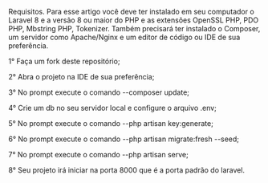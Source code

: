 Requisitos. Para esse artigo você deve ter instalado em seu computador o Laravel 8 e a versão 8 ou maior do PHP e as extensões OpenSSL PHP, PDO PHP, Mbstring PHP, Tokenizer. Também precisará ter instalado o Composer, um servidor como Apache/Nginx e um editor de código ou IDE de sua preferência.

1° Faça um fork deste repositório;

2° Abra o projeto na IDE de sua preferência;

3° No prompt execute o comando --composer update;

4° Crie um db no seu servidor local e configure o arquivo .env;

5° No prompt execute o comando --php artisan key:generate;

6° No prompt execute o comando --php artisan migrate:fresh --seed;

7° No prompt execute o comando --php artisan serve;

8° Seu projeto irá iniciar na porta 8000 que é a porta padrão do laravel.
